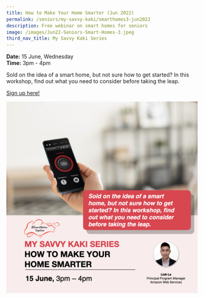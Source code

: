 ```yaml
---
title: How to Make Your Home Smarter (Jun 2022)
permalink: /seniors/my-savvy-kaki/smarthomes3-jun2022
description: Free webinar on smart homes for seniors
image: /images/Jun22-Seniors-Smart-Homes-3.jpeg
third_nav_title: My Savvy Kaki Series
---
```

**Date:** 15 June, Wednesday
<br> **Time:** 3pm - 4pm

Sold on the idea of a smart home, but not sure how to get started? In this workshop, find out what you need to consider before taking the leap. 

[Sign up here!](https://zoom.us/webinar/register/2016521647980/WN_3Os1VE9qQZC-pn4vuZxHdw)

![Free webinar on smart homes for seniors in June](/images/Updated-Jun%20-%20Smart%20Homes3.jpeg)